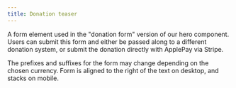 ```yaml
---
title: Donation teaser
---
```

A form element used in the "donation form" version of our hero component. Users can submit this form and either be passed along to a different donation system, or submit the donation directly with ApplePay via Stripe.

The prefixes and suffixes for the form may change depending on the chosen currency. Form is aligned to the right of the text on desktop, and stacks on mobile.
